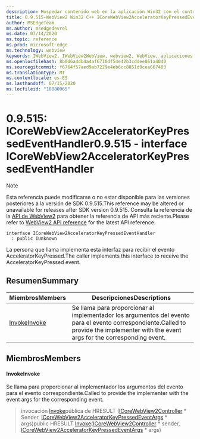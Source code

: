 ```yaml
---
description: Hospedar contenido web en la aplicación Win32 con el control Microsoft Edge WebView2
title: 0.9.515-WebView2 Win32 C++ ICoreWebView2AcceleratorKeyPressedEventHandler
author: MSEdgeTeam
ms.author: msedgedevrel
ms.date: 07/14/2020
ms.topic: reference
ms.prod: microsoft-edge
ms.technology: webview
keywords: IWebView2, IWebView2WebView, webview2, WebView, aplicaciones Win32, Win32, Edge, ICoreWebView2, ICoreWebView2Controller, control de explorador, HTML Edge
ms.openlocfilehash: 8b0d6a4db4a4af6710df54e42b3cddee061a4040
ms.sourcegitcommit: f6764f57aed9ab7229e4eb6cc8851d0cea667403
ms.translationtype: MT
ms.contentlocale: es-ES
ms.lasthandoff: 07/15/2020
ms.locfileid: "10880965"
---
```

# <span data-ttu-id="48001-104">0.9.515: ICoreWebView2AcceleratorKeyPressedEventHandler</span><span class="sxs-lookup"><span data-stu-id="48001-104">0.9.515 - interface ICoreWebView2AcceleratorKeyPressedEventHandler</span></span> 

> [!NOTE]
> <span data-ttu-id="48001-105">Esta referencia puede modificarse o no estar disponible para las versiones posteriores a la versión de SDK 0.9.515.</span><span class="sxs-lookup"><span data-stu-id="48001-105">This reference may be altered or unavailable for releases after SDK version 0.9.515.</span></span> <span data-ttu-id="48001-106">Consulta la referencia de la [API de WebView2](../../../webview2-api-reference.md) para obtener la referencia de API más reciente.</span><span class="sxs-lookup"><span data-stu-id="48001-106">Please refer to [WebView2 API reference](../../../webview2-api-reference.md) for the latest API reference.</span></span>

```
interface ICoreWebView2AcceleratorKeyPressedEventHandler
  : public IUnknown
```

<span data-ttu-id="48001-107">La persona que llama implementa esta interfaz para recibir el evento AcceleratorKeyPressed.</span><span class="sxs-lookup"><span data-stu-id="48001-107">The caller implements this interface to receive the AcceleratorKeyPressed event.</span></span>

## <span data-ttu-id="48001-108">Resumen</span><span class="sxs-lookup"><span data-stu-id="48001-108">Summary</span></span>

 <span data-ttu-id="48001-109">Miembros</span><span class="sxs-lookup"><span data-stu-id="48001-109">Members</span></span>                        | <span data-ttu-id="48001-110">Descripciones</span><span class="sxs-lookup"><span data-stu-id="48001-110">Descriptions</span></span>
--------------------------------|---------------------------------------------
[<span data-ttu-id="48001-111">Invoke</span><span class="sxs-lookup"><span data-stu-id="48001-111">Invoke</span></span>](#invoke) | <span data-ttu-id="48001-112">Se llama para proporcionar al implementador los argumentos del evento para el evento correspondiente.</span><span class="sxs-lookup"><span data-stu-id="48001-112">Called to provide the implementer with the event args for the corresponding event.</span></span>

## <span data-ttu-id="48001-113">Miembros</span><span class="sxs-lookup"><span data-stu-id="48001-113">Members</span></span>

#### <span data-ttu-id="48001-114">Invoke</span><span class="sxs-lookup"><span data-stu-id="48001-114">Invoke</span></span> 

<span data-ttu-id="48001-115">Se llama para proporcionar al implementador los argumentos del evento para el evento correspondiente.</span><span class="sxs-lookup"><span data-stu-id="48001-115">Called to provide the implementer with the event args for the corresponding event.</span></span>

> <span data-ttu-id="48001-116">invocación [Invoke](#invoke)pública de HRESULT ([ICoreWebView2Controller](icorewebview2controller.md) \* Sender, [ICoreWebView2AcceleratorKeyPressedEventArgs](icorewebview2acceleratorkeypressedeventargs.md) \* args)</span><span class="sxs-lookup"><span data-stu-id="48001-116">public HRESULT [Invoke](#invoke)([ICoreWebView2Controller](icorewebview2controller.md) \* sender, [ICoreWebView2AcceleratorKeyPressedEventArgs](icorewebview2acceleratorkeypressedeventargs.md) \* args)</span></span>

